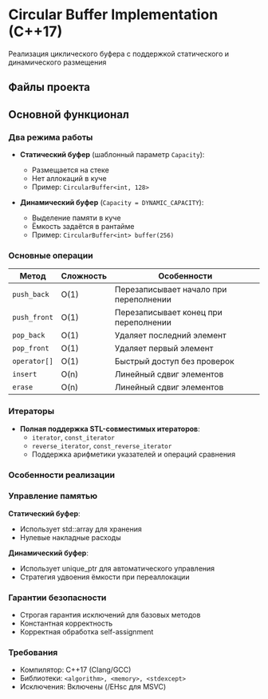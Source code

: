 # Circular Buffer Implementation (C++17)

Реализация циклического буфера с поддержкой статического и динамического размещения

## Файлы проекта

## Основной функционал

### Два режима работы
- **Статический буфер** (шаблонный параметр `Capacity`):
  - Размещается на стеке
  - Нет аллокаций в куче
  - Пример: `CircularBuffer<int, 128>`

- **Динамический буфер** (`Capacity = DYNAMIC_CAPACITY`):
  - Выделение памяти в куче
  - Ёмкость задаётся в рантайме
  - Пример: `CircularBuffer<int> buffer(256)`

### Основные операции
| Метод          | Сложность | Особенности                          |
|----------------|-----------|--------------------------------------|
| `push_back`    | O(1)      | Перезаписывает начало при переполнении|
| `push_front`   | O(1)      | Перезаписывает конец при переполнении |
| `pop_back`     | O(1)      | Удаляет последний элемент            |
| `pop_front`    | O(1)      | Удаляет первый элемент               |
| `operator[]`   | O(1)      | Быстрый доступ без проверок          |
| `insert`       | O(n)      | Линейный сдвиг элементов             |
| `erase`        | O(n)      | Линейный сдвиг элементов             |

### Итераторы
- **Полная поддержка STL-совместимых итераторов**:
  - `iterator`, `const_iterator`
  - `reverse_iterator`, `const_reverse_iterator`
  - Поддержка арифметики указателей и операций сравнения

### Особенности реализации
### Управление памятью

**Статический буфер**:
- Использует std::array для хранения
- Нулевые накладные расходы

**Динамический буфер**:
- Использует unique_ptr для автоматического управления
- Стратегия удвоения ёмкости при переаллокации

### Гарантии безопасности
- Строгая гарантия исключений для базовых методов
- Константная корректность
- Корректная обработка self-assignment

### Требования
- Компилятор: C++17 (Clang/GCC)
- Библиотеки: `<algorithm>, <memory>, <stdexcept>`
- Исключения: Включены (/EHsc для MSVC)
